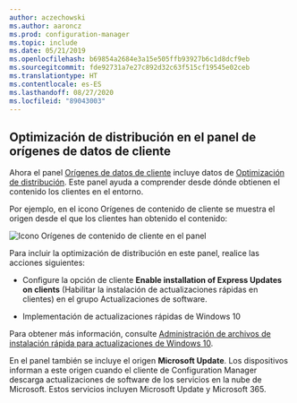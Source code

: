 ```yaml
---
author: aczechowski
ms.author: aaroncz
ms.prod: configuration-manager
ms.topic: include
ms.date: 05/21/2019
ms.openlocfilehash: b69854a2684e3a15e505ffb93927b6c1d8dcf9eb
ms.sourcegitcommit: fde92731a7e27c892d32c63f515cf19545e02ceb
ms.translationtype: HT
ms.contentlocale: es-ES
ms.lasthandoff: 08/27/2020
ms.locfileid: "89043003"
---
```

## <a name="delivery-optimization-in-client-data-sources-dashboard"></a><a name="bkmk_do"></a> Optimización de distribución en el panel de orígenes de datos de cliente

<!--3555759-->

Ahora el panel [Orígenes de datos de cliente](../../../../servers/deploy/configure/monitor-content-you-have-distributed.md#client-data-sources-dashboard) incluye datos de [Optimización de distribución](../../../../plan-design/hierarchy/fundamental-concepts-for-content-management.md#delivery-optimization). Este panel ayuda a comprender desde dónde obtienen el contenido los clientes en el entorno.

Por ejemplo, en el icono Orígenes de contenido de cliente se muestra el origen desde el que los clientes han obtenido el contenido:

![Icono Orígenes de contenido de cliente en el panel](../../media/3555759-do-source.png)

Para incluir la optimización de distribución en este panel, realice las acciones siguientes:

- Configure la opción de cliente **Enable installation of Express Updates on clients** (Habilitar la instalación de actualizaciones rápidas en clientes) en el grupo Actualizaciones de software.

- Implementación de actualizaciones rápidas de Windows 10

Para obtener más información, consulte [Administración de archivos de instalación rápida para actualizaciones de Windows 10](../../../../../sum/deploy-use/manage-express-installation-files-for-windows-10-updates.md).

En el panel también se incluye el origen **Microsoft Update**. Los dispositivos informan a este origen cuando el cliente de Configuration Manager descarga actualizaciones de software de los servicios en la nube de Microsoft. Estos servicios incluyen Microsoft Update y Microsoft 365.

